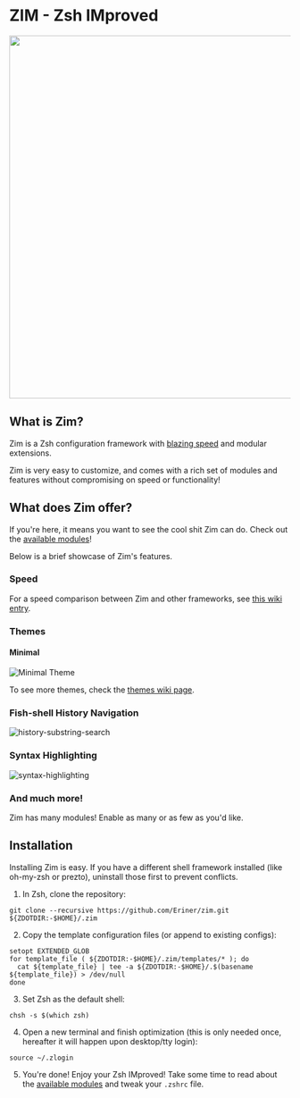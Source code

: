 ZIM - Zsh IMproved
==================

<div align="center">
  <a href="http://github.com/Eriner/zim">
    <img width=650px src="https://i.eriner.me/zim_banner.png">
  </a>
</div>

What is Zim?
------------
Zim is a Zsh configuration framework with [blazing speed][speed] and modular extensions.

Zim is very easy to customize, and comes with a rich set of modules and features without compromising on speed or functionality!

What does Zim offer?
-----------------
If you're here, it means you want to see the cool shit Zim can do. Check out the [available modules][modules]!

Below is a brief showcase of Zim's features.

### Speed
For a speed comparison between Zim and other frameworks, see [this wiki entry][speed].

### Themes

#### Minimal
![Minimal Theme][theme_minimal]

To see more themes, check the [themes wiki page][themes].

### Fish-shell History Navigation
![history-substring-search][fish_shell]

### Syntax Highlighting
![syntax-highlighting][syntax_highlighting]

### And much more!
Zim has many modules! Enable as many or as few as you'd like.

Installation
------------
Installing Zim is easy. If you have a different shell framework installed (like oh-my-zsh or prezto),
uninstall those first to prevent conflicts.

1. In Zsh, clone the repository:
  ```
  git clone --recursive https://github.com/Eriner/zim.git ${ZDOTDIR:-$HOME}/.zim
  ```

2. Copy the template configuration files (or append to existing configs):
  ```
  setopt EXTENDED_GLOB
  for template_file ( ${ZDOTDIR:-$HOME}/.zim/templates/* ); do
    cat ${template_file} | tee -a ${ZDOTDIR:-$HOME}/.$(basename ${template_file}) > /dev/null
  done
  ```

3. Set Zsh as the default shell:
  ```
  chsh -s $(which zsh)
  ```

4. Open a new terminal and finish optimization (this is only needed once, hereafter it will happen upon desktop/tty login):
  ```
  source ~/.zlogin
  ```

5. You're done! Enjoy your Zsh IMproved! Take some time to read about the [available modules][modules] and tweak your `.zshrc` file.

[theme_minimal]: http://i.eriner.me/zim_prompt_minimal.png
[fish_shell]: https://i.eriner.me/zim_history-substring-search.gif
[syntax_highlighting]: https://i.eriner.me/zim_syntax-highlighting.gif
[speed]: https://github.com/Eriner/zim/wiki/Speed
[modules]: https://github.com/Eriner/zim/wiki/Modules
[themes]: https://github.com/Eriner/zim/wiki/Themes
